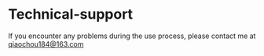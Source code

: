 # Technical-support
If you encounter any problems during the use process, please contact me at qiaochou184@163.com
